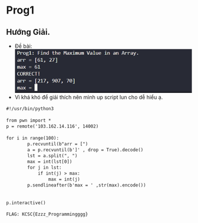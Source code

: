 # Prog1
## Hướng Giải.
- Đề bài:
        ![1702836070493](image/Prog1/1702836070493.png)
- Vì khá khó để giải thích nên mình up script lun cho dễ hiểu ạ.
```
#!/usr/bin/python3

from pwn import *
p = remote('103.162.14.116', 14002)

for i in range(100):
        p.recvuntil(b"arr = [")
        a = p.recvuntil(b']' , drop = True).decode()
        lst = a.split(", ")
        max = int(lst[0])
        for j in lst:
            if int(j) > max:
                max = int(j)
        p.sendlineafter(b'max = ' ,str(max).encode())
        

p.interactive()
```
`FLAG: KCSC{Ezzz_Programmingggg}`